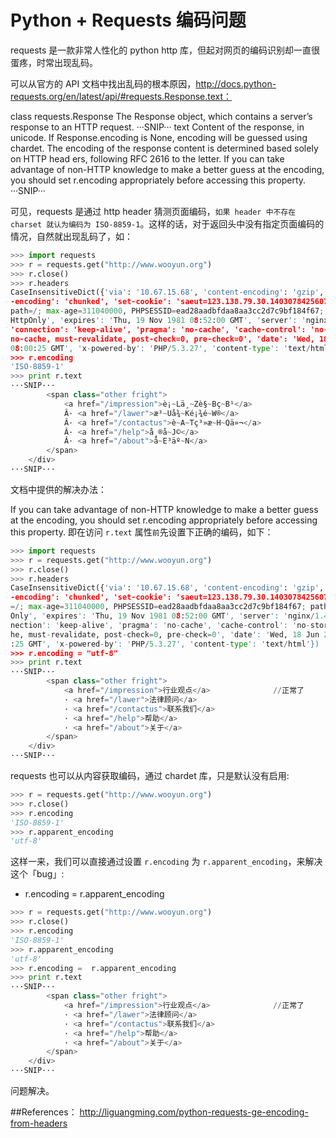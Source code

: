 # Python + Requests 编码问题


requests 是一款非常人性化的 python http 库，但起对网页的编码识别却一直很蛋疼，时常出现乱码。

可以从官方的 API 文档中找出乱码的根本原因，http://docs.python-requests.org/en/latest/api/#requests.Response.text：

class requests.Response
The Response object, which contains a server’s response to an HTTP request.
···SNIP···
text
Content of the response, in unicode.
If Response.encoding is None, encoding will be guessed using chardet.
The encoding of the response content is determined based solely on HTTP head
ers, following RFC 2616 to the letter. If you can take advantage of non-HTTP
knowledge to make a better guess at the encoding, you should set r.encoding
appropriately before accessing this property.
···SNIP···

可见，requests 是通过 http header 猜测页面编码，`如果 header 中不存在 charset 就认为编码为 ISO-8859-1`。这样的话，对于返回头中没有指定页面编码的情况，自然就出现乱码了，如：

```py
>>> import requests
>>> r = requests.get("http://www.wooyun.org")
>>> r.close()
>>> r.headers
CaseInsensitiveDict({'via': '10.67.15.68', 'content-encoding': 'gzip', 'transfer
-encoding': 'chunked', 'set-cookie': 'saeut=123.138.79.30.1403078425607937; 
path=/; max-age=311040000, PHPSESSID=ead28aadbfdaa8aa3cc2d7c9bf184f67; path=/; 
HttpOnly', 'expires': 'Thu, 19 Nov 1981 08:52:00 GMT', 'server': 'nginx/1.4.4', 
'connection': 'keep-alive', 'pragma': 'no-cache', 'cache-control': 'no-store, 
no-cache, must-revalidate, post-check=0, pre-check=0', 'date': 'Wed, 18 Jun 2014
08:00:25 GMT', 'x-powered-by': 'PHP/5.3.27', 'content-type': 'text/html'})
>>> r.encoding
'ISO-8859-1'
>>> print r.text
···SNIP···
        <span class="other fright">
            <a href="/impression">è¡~Lä¸~Zè§~Bç~B¹</a>                  //乱码了
            Â· <a href="/lawer">æ³~Uå¾~Ké¡¾é~W®</a>
            Â· <a href="/contactus">è~A~Tç³»æ~H~Qä»¬</a>
            Â· <a href="/help">å¸®å~J©</a>
            Â· <a href="/about">å~E³äº~N</a>
        </span>
    </div>
···SNIP···
```

文档中提供的解决办法：

If you can take advantage of non-HTTP knowledge to make a better guess at the encoding, you should set r.encoding appropriately before accessing this property.
即在访问 `r.text` 属性`前`先设置下正确的编码，如下：


```py
>>> import requests
>>> r = requests.get("http://www.wooyun.org")
>>> r.close()
>>> r.headers
CaseInsensitiveDict({'via': '10.67.15.68', 'content-encoding': 'gzip', 'transfer
-encoding': 'chunked', 'set-cookie': 'saeut=123.138.79.30.1403078425607937; path
=/; max-age=311040000, PHPSESSID=ead28aadbfdaa8aa3cc2d7c9bf184f67; path=/; Http
Only', 'expires': 'Thu, 19 Nov 1981 08:52:00 GMT', 'server': 'nginx/1.4.4', 'con
nection': 'keep-alive', 'pragma': 'no-cache', 'cache-control': 'no-store, no-cac
he, must-revalidate, post-check=0, pre-check=0', 'date': 'Wed, 18 Jun 2014 08:00
:25 GMT', 'x-powered-by': 'PHP/5.3.27', 'content-type': 'text/html'})
>>> r.encoding = "utf-8"
>>> print r.text
···SNIP···
        <span class="other fright">
            <a href="/impression">行业观点</a>              //正常了
            · <a href="/lawer">法律顾问</a>
            · <a href="/contactus">联系我们</a>
            · <a href="/help">帮助</a>
            · <a href="/about">关于</a>
        </span>
    </div>
···SNIP···
```

requests 也可以从内容获取编码，通过 chardet 库，只是默认没有启用:


```py
>>> r = requests.get("http://www.wooyun.org")
>>> r.close()
>>> r.encoding
'ISO-8859-1'
>>> r.apparent_encoding
'utf-8'
```

这样一来，我们可以直接通过设置 `r.encoding` 为 `r.apparent_encoding`，来解决这个「bug」:

- r.encoding =  r.apparent_encoding

```py
>>> r = requests.get("http://www.wooyun.org")
>>> r.close()
>>> r.encoding
'ISO-8859-1'
>>> r.apparent_encoding
'utf-8'
>>> r.encoding =  r.apparent_encoding
>>> print r.text
···SNIP···
        <span class="other fright">
            <a href="/impression">行业观点</a>              //正常了
            · <a href="/lawer">法律顾问</a>
            · <a href="/contactus">联系我们</a>
            · <a href="/help">帮助</a>
            · <a href="/about">关于</a>
        </span>
    </div>
···SNIP···
```

问题解决。

##References：
http://liguangming.com/python-requests-ge-encoding-from-headers